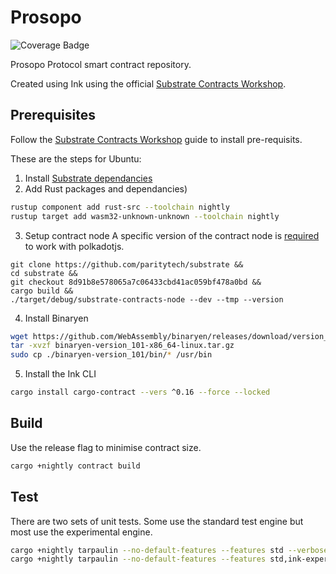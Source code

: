 

# Prosopo
![Coverage Badge](https://img.shields.io/endpoint?url=https://gist.githubusercontent.com/forgetso/4e3350c273f5173afc45b6ce74a97cb2/raw/protocol__heads_main.json)

Prosopo Protocol smart contract repository.

Created using Ink using the official [Substrate Contracts Workshop](https://substrate.dev/substrate-contracts-workshop).

## Prerequisites

Follow the [Substrate Contracts Workshop](https://substrate.dev/substrate-contracts-workshop) guide to install pre-requisits.

These are the steps for Ubuntu:
1. Install [Substrate dependancies](https://substrate.dev/docs/en/knowledgebase/getting-started)
2. Add Rust packages and dependancies)
```bash
rustup component add rust-src --toolchain nightly
rustup target add wasm32-unknown-unknown --toolchain nightly
```
3. Setup contract node
A specific version of the contract node is [required](https://stackoverflow.com/questions/69826769/how-can-i-query-contract-info-with-the-latest-polkadot-js-and-substrate-contract/69831057#69831057) to work with polkadotjs.
```
git clone https://github.com/paritytech/substrate &&
cd substrate &&
git checkout 8d91b8e578065a7c06433cbd41ac059bf478a0bd &&
cargo build && 
./target/debug/substrate-contracts-node --dev --tmp --version
```

4. Install Binaryen
```bash
wget https://github.com/WebAssembly/binaryen/releases/download/version_101/binaryen-version_101-x86_64-linux.tar.gz
tar -xvzf binaryen-version_101-x86_64-linux.tar.gz
sudo cp ./binaryen-version_101/bin/* /usr/bin
```
5. Install the Ink CLI
```bash
cargo install cargo-contract --vers ^0.16 --force --locked
```

## Build

Use the release flag to minimise contract size.

```bash
cargo +nightly contract build
```

## Test

There are two sets of unit tests. Some use the standard test engine but most use the experimental engine.

```bash
cargo +nightly tarpaulin --no-default-features --features std --verbose -- --nocapture
cargo +nightly tarpaulin --no-default-features --features std,ink-experimental-engine --verbose -- --nocapture
```

